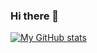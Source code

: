 ### Hi there 👋

[![My GitHub stats](https://github-readme-stats.vercel.app/api?username=TheBugYouCantFix?count_private=true?theme=tokyonight)](https://github.com/anuraghazra/github-readme-stats)
